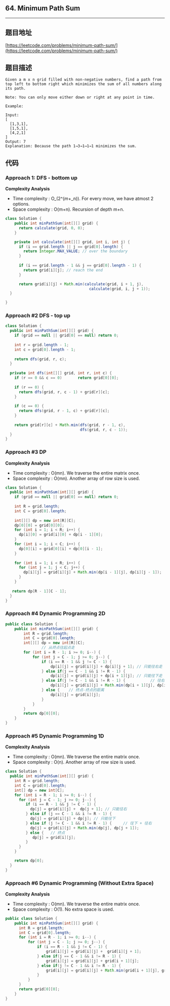 ## 64. Minimum Path Sum

----
## 题目地址

[https://leetcode.com/problems/minimum-path-sum/](https://leetcode.com/problems/minimum-path-sum/)

## 题目描述

```text
Given a m x n grid filled with non-negative numbers, find a path from top left to bottom right which minimizes the sum of all numbers along its path.

Note: You can only move either down or right at any point in time.

Example:

Input:
[
  [1,3,1],
  [1,5,1],
  [4,2,1]
]
Output: 7
Explanation: Because the path 1→3→1→1→1 minimizes the sum.
```

## 代码

### Approach 1: DFS - bottom up

**Complexity Analysis**

* Time complexity : O_\(2^\(_m_+_n\)\). For every move, we have atmost 2 options.
* Space complexity : O\(m+n\). Recursion of depth m+n.

```java
class Solution {
    public int minPathSum(int[][] grid) {
      return calculate(grid, 0, 0);
    }

    private int calculate(int[][] grid, int i, int j) {
      if (i == grid.length || j == grid[0].length) {
        return Integer.MAX_VALUE; // over the boundary
      }
      
      if (i == grid.length - 1 && j == grid[0].length - 1) {
        return grid[i][j]; // reach the end
      }

      return grid[i][j] + Math.min(calculate(grid, i + 1, j), 
                                     calculate(grid, i, j + 1));
  }

}
```

### Approach #2 DFS - top up

```JAVA
class Solution {
  public int minPathSum(int[][] grid) {
    if (grid == null || grid[0] == null) return 0;
    
    int r = grid.length - 1;
    int c = grid[0].length - 1;
    
    return dfs(grid, r, c);
  }
  
  private int dfs(int[][] grid, int r, int c) {
    if (r == 0 && c == 0)		return grid[0][0];
    
    if (r == 0) {
      return dfs(grid, r, c - 1) + grid[r][c];
    }
    
    if (c == 0) {
      return dfs(grid, r - 1, c) + grid[r][c];
    }
    
    return grid[r][c] + Math.min(dfs(grid, r - 1, c),
                                 dfs(grid, r, c - 1));
  }
}
```

### Approach #3 DP

**Complexity Analysis**

* Time complexity : O(mn). We traverse the entire matrix once.
* Space complexity : O(mn). Another array of row size is used.

```JAVA
class Solution {
  public int minPathSum(int[][] grid) {
    if (grid == null || grid[0] == null) return 0;
    
    int R = grid.length;
    int C = grid[0].length;
    
    int[][] dp = new int[R][C];
    dp[0][0] = grid[0][0];
    for (int i = 1; i < R; i++) {
      dp[i][0] = grid[i][0] + dp[i - 1][0];
    }
    for (int i = 1; i < C; i++) {
      dp[0][i] = grid[0][i] + dp[0][i - 1];
    }
    
    for (int i = 1; i < R; i++) {
      for (int j = 1; j < C; j++) {
        dp[i][j] = grid[i][j] + Math.min(dp[i - 1][j], dp[i][j - 1]);
      }
    }
      
   return dp[R - 1][C - 1];
  }
}
```

### Approach \#4 Dynamic Programming 2D

```java
public class Solution {
    public int minPathSum(int[][] grid) {
        int R = grid.length;
        int C = grid[0].length;
        int[][] dp = new int[R][C];
				// 从终点往起点走
        for (int i = R - 1; i >= 0; i--) {
            for (int j = C - 1; j >= 0; j--) {
                if (i == R - 1 && j != C - 1) {
                    dp[i][j] = grid[i][j] + dp[i][j + 1]; // 只能往右走
                } else if(j == C - 1 && i != R - 1) {
                    dp[i][j] = grid[i][j] + dp[i + 1][j]; // 只能往下走
                } else if(j != C - 1 && i != R - 1) {			// 往右 + 往下
                    dp[i][j] = grid[i][j] + Math.min(dp[i + 1][j], dp[i][j + 1]);
                } else {	// 终点-终点的距离
                    dp[i][j] = grid[i][j];
                }
            }
        }
        return dp[0][0];
    }
}
```

### Approach \#5 Dynamic Programming 1D

**Complexity Analysis**

* Time complexity : O\(mn\). We traverse the entire matrix once.
* Space complexity : O\(n\). Another array of row size is used.

```java
class Solution {
  public int minPathSum(int[][] grid) {
    int R = grid.length;
    int C = grid[0].length;
    int[] dp = new int[C];
    for (int i = R - 1; i >= 0; i--) {
      for (int j = C - 1; j >= 0; j--) {
         if (i == R - 1 && j != C - 1) {
           dp[j] = grid[i][j] +  dp[j + 1]; // 只能往右
         } else if (j == C - 1 && i != R - 1) {
           dp[j] = grid[i][j] + dp[j]; // 只能往下
         } else if (j != C - 1 && i != R - 1) { 	// 往下 + 往右
           dp[j] = grid[i][j] + Math.min(dp[j], dp[j + 1]);
         } else {	// 终点
            dp[j] = grid[i][j];
         }
      }
    }

    return dp[0];
  }
}
```

### Approach \#6 Dynamic Programming \(Without Extra Space\)

**Complexity Analysis**

* Time complexity : O\(mn\). We traverse the entire matrix once.
* Space complexity : O\(1\). No extra space is used.

```java
public class Solution {
    public int minPathSum(int[][] grid) {
      int R = grid.length;
      int C = grid[0].length;
      for (int i = R - 1; i >= 0; i--) {
          for (int j = C - 1; j >= 0; j--) {
              if (i == R - 1 && j != C - 1) {
                  grid[i][j] = grid[i][j] +  grid[i][j + 1];
              } else if(j == C - 1 && i != R - 1) {
                  grid[i][j] = grid[i][j] + grid[i + 1][j];
              } else if(j != C - 1 && i != R - 1) {
                  grid[i][j] = grid[i][j] + Math.min(grid[i + 1][j], grid[i][j + 1]);
              }
          }
      }
      return grid[0][0];
    }
}
```





